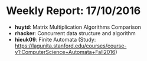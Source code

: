 # Weekly Report: 17/10/2016

- **huytd**: Matrix Multiplication Algorithms Comparison
- **rhacker**: Concurrent data structure and algorithm
- **hieuk09**: Finite Automata (Study: https://lagunita.stanford.edu/courses/course-v1:ComputerScience+Automata+Fall2016)

